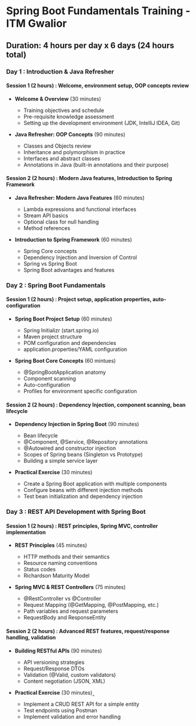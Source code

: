 # Spring Boot Fundamentals Training - ITM Gwalior

## **Duration**: 4 hours per day x 6 days (24 hours total)


### Day 1 : Introduction & Java Refresher

#### Session 1 (2 hours) : Welcome, environment setup, OOP concepts review

* **Welcome & Overview** (30 minutes)
  * Training objectives and schedule
  * Pre-requisite knowledge assessment
  * Setting up the development environment (JDK, IntelliJ IDEA, Git)

* **Java Refresher: OOP Concepts** (90 minutes)
  * Classes and Objects review
  * Inheritance and polymorphism in practice
  * Interfaces and abstract classes
  * Annotations in Java (built-in annotations and their purpose)

#### Session 2 (2 hours) : Modern Java features, Introduction to Spring Framework

* **Java Refresher: Modern Java Features** (60 minutes)
    * Lambda expressions and functional interfaces
    * Stream API basics
    * Optional class for null handling
    * Method references

* **Introduction to Spring Framework** (60 minutes)
    * Spring Core concepts
    * Dependency Injection and Inversion of Control
    * Spring vs Spring Boot
    * Spring Boot advantages and features


### Day 2 : Spring Boot Fundamentals

#### Session 1 (2 hours) : Project setup, application properties, auto-configuration

* **Spring Boot Project Setup** (60 minutes)
  * Spring Initializr (start.spring.io)
  * Maven project structure
  * POM configuration and dependencies
  * application.properties/YAML configuration

* **Spring Boot Core Concepts** (60 mintues)
  * @SpringBootApplication anatomy
  * Component scanning
  * Auto-configuration
  * Profiles for environment specific configuration

#### Session 2 (2 hours) : Dependency Injection, component scanning, bean lifecycle

* **Dependency Injection in Spring Boot** (90 minutes)
  * Bean lifecycle
  * @Component, @Service, @Repository annotations
  * @Autowired and constructor injection
  * Scopes of Spring beans (Singleton vs Prototype)
  * Building a simple service layer

* **Practical Exercise** (30 minutes)
  * Create a Spring Boot application with multiple components
  * Configure beans with different injection methods
  * Test bean initialization and dependency injection

### Day 3 : REST API Development with Spring Boot

#### Session 1 (2 hours) : REST principles, Spring MVC, controller implementation

* **REST Principles** (45 minutes)
  * HTTP methods and their semantics
  * Resource naming conventions
  * Status codes
  * Richardson Maturity Model

* **Spring MVC & REST Controllers** (75 minutes)
  * @RestController vs @Controller
  * Request Mapping (@GetMapping, @PostMapping, etc.)
  * Path variables and request parameters
  * RequestBody and ResponseEntity

#### Session 2 (2 hours) : Advanced REST features, request/response handling, validation

* **Building RESTful APIs** (90 minutes)
  * API versioning strategies
  * Request/Response DTOs
  * Validation (@Valid, custom validators)
  * Content negotiation (JSON, XML)

* **Practical Exercise** (30 minutes)‸
  * Implement a CRUD REST API for a simple entity
  * Test endpoints using Postman
  * Implement validation and error handling